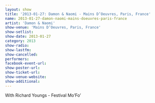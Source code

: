 ```yaml
---
layout: show
title: '2013-01-27: Damon & Naomi - Mains D’Oeuvres, Paris, France'
name: 2013-01-27-damon-naomi-mains-doeuvres-paris-france
artist: 'Damon & Naomi'
show-venue: 'Mains D’Oeuvres, Paris, France'
show-setlist: 
show-date: 2013-01-27
category: 2013
show-radio: 
show-lastfm: 
show-cancelled: 
performers: 
facebook-event-url: 
show-poster-url: 
show-ticket-url: 
show-venue-website: 
show-additional: 
---
```


With Richard Youngs - Festival Mo’Fo’